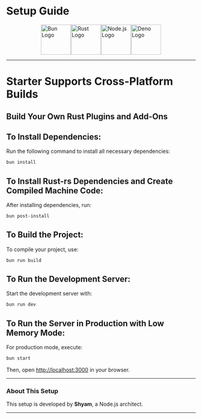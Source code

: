 
# Setup Guide

<div style="display: flex; justify-content: center; flex-wrap: wrap;">
    <img src="https://th.bing.com/th?id=OSK.smktkzDFYLP_1wwVfLNHnC-IWfgef_-2UICS6K600zM&w=102&h=102&c=7&o=6&pid=SANGAM" width="80" alt="Bun Logo" />
    <img src="https://th.bing.com/th?id=OSK.d17037552bce428ee5e857f68ab88ba3&w=46&h=46&c=11&rs=1&qlt=80&o=6&dpr=2&pid=SANGAM" width="80" alt="Rust Logo" />
    <img src="https://icon-library.com/images/node-js-icon/node-js-icon-15.jpg" width="80" alt="Node.js Logo" />
    <img src="https://spin.atomicobject.com/wp-content/uploads/deno-logo.jpg" width="80" alt="Deno Logo" />
</div>

---

# Starter Supports Cross-Platform Builds
## Build Your Own Rust Plugins and Add-Ons

## To Install Dependencies:
Run the following command to install all necessary dependencies:
```sh
bun install
```

## To Install Rust-rs Dependencies and Create Compiled Machine Code:
After installing dependencies, run:
```sh
bun post-install
```

## To Build the Project:
To compile your project, use:
```sh
bun run build
```

## To Run the Development Server:
Start the development server with:
```sh
bun run dev
```

## To Run the Server in Production with Low Memory Mode:
For production mode, execute:
```sh
bun start
```

Then, open [http://localhost:3000](http://localhost:3000) in your browser.

---

### About This Setup
This setup is developed by **Shyam**, a Node.js architect.

---
